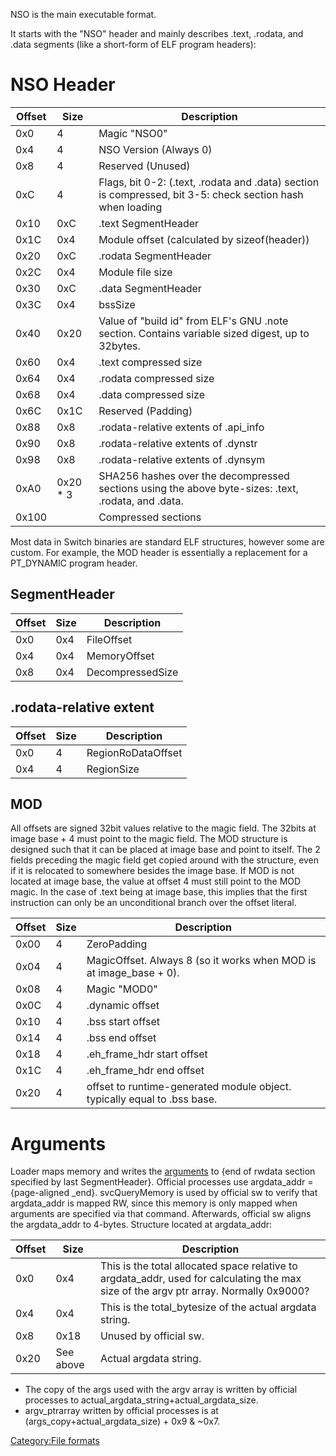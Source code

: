 NSO is the main executable format.

It starts with the "NSO" header and mainly describes .text, .rodata, and
.data segments (like a short-form of ELF program
headers):

# NSO Header

| Offset | Size      | Description                                                                                                |
| ------ | --------- | ---------------------------------------------------------------------------------------------------------- |
| 0x0    | 4         | Magic "NSO0"                                                                                               |
| 0x4    | 4         | NSO Version (Always 0)                                                                                     |
| 0x8    | 4         | Reserved (Unused)                                                                                          |
| 0xC    | 4         | Flags, bit 0-2: (.text, .rodata and .data) section is compressed, bit 3-5: check section hash when loading |
| 0x10   | 0xC       | .text SegmentHeader                                                                                        |
| 0x1C   | 0x4       | Module offset (calculated by sizeof(header))                                                               |
| 0x20   | 0xC       | .rodata SegmentHeader                                                                                      |
| 0x2C   | 0x4       | Module file size                                                                                           |
| 0x30   | 0xC       | .data SegmentHeader                                                                                        |
| 0x3C   | 0x4       | bssSize                                                                                                    |
| 0x40   | 0x20      | Value of "build id" from ELF's GNU .note section. Contains variable sized digest, up to 32bytes.           |
| 0x60   | 0x4       | .text compressed size                                                                                      |
| 0x64   | 0x4       | .rodata compressed size                                                                                    |
| 0x68   | 0x4       | .data compressed size                                                                                      |
| 0x6C   | 0x1C      | Reserved (Padding)                                                                                         |
| 0x88   | 0x8       | .rodata-relative extents of .api\_info                                                                     |
| 0x90   | 0x8       | .rodata-relative extents of .dynstr                                                                        |
| 0x98   | 0x8       | .rodata-relative extents of .dynsym                                                                        |
| 0xA0   | 0x20 \* 3 | SHA256 hashes over the decompressed sections using the above byte-sizes: .text, .rodata, and .data.        |
| 0x100  |           | Compressed sections                                                                                        |

Most data in Switch binaries are standard ELF structures, however some
are custom. For example, the MOD header is essentially a replacement for
a PT\_DYNAMIC program header.

## SegmentHeader

| Offset | Size | Description      |
| ------ | ---- | ---------------- |
| 0x0    | 0x4  | FileOffset       |
| 0x4    | 0x4  | MemoryOffset     |
| 0x8    | 0x4  | DecompressedSize |

## .rodata-relative extent

| Offset | Size | Description        |
| ------ | ---- | ------------------ |
| 0x0    | 4    | RegionRoDataOffset |
| 0x4    | 4    | RegionSize         |

## MOD

All offsets are signed 32bit values relative to the magic field. The
32bits at image base + 4 must point to the magic field. The MOD
structure is designed such that it can be placed at image base and point
to itself. The 2 fields preceding the magic field get copied around with
the structure, even if it is relocated to somewhere besides the image
base. If MOD is not located at image base, the value at offset 4 must
still point to the MOD magic. In the case of .text being at image base,
this implies that the first instruction can only be an unconditional
branch over the offset
literal.

| Offset | Size | Description                                                              |
| ------ | ---- | ------------------------------------------------------------------------ |
| 0x00   | 4    | ZeroPadding                                                              |
| 0x04   | 4    | MagicOffset. Always 8 (so it works when MOD is at image\_base + 0).      |
| 0x08   | 4    | Magic "MOD0"                                                             |
| 0x0C   | 4    | .dynamic offset                                                          |
| 0x10   | 4    | .bss start offset                                                        |
| 0x14   | 4    | .bss end offset                                                          |
| 0x18   | 4    | .eh\_frame\_hdr start offset                                             |
| 0x1C   | 4    | .eh\_frame\_hdr end offset                                               |
| 0x20   | 4    | offset to runtime-generated module object. typically equal to .bss base. |

# Arguments

Loader maps memory and writes the
[arguments](Loader%20services#AddProcessToLaunchQueue.md##AddProcessToLaunchQueue "wikilink")
to {end of rwdata section specified by last SegmentHeader}. Official
processes use argdata\_addr = {page-aligned \_end}. svcQueryMemory is
used by official sw to verify that argdata\_addr is mapped RW, since
this memory is only mapped when arguments are specified via that
command. Afterwards, official sw aligns the argdata\_addr to 4-bytes.
Structure located at
argdata\_addr:

| Offset | Size      | Description                                                                                                                            |
| ------ | --------- | -------------------------------------------------------------------------------------------------------------------------------------- |
| 0x0    | 0x4       | This is the total allocated space relative to argdata\_addr, used for calculating the max size of the argv ptr array. Normally 0x9000? |
| 0x4    | 0x4       | This is the total\_bytesize of the actual argdata string.                                                                              |
| 0x8    | 0x18      | Unused by official sw.                                                                                                                 |
| 0x20   | See above | Actual argdata string.                                                                                                                 |

  - The copy of the args used with the argv array is written by official
    processes to actual\_argdata\_string+actual\_argdata\_size.
  - argv\_ptrarray written by official processes is at
    (args\_copy+actual\_argdata\_size) + 0x9 & ~0x7.

[Category:File formats](Category:File_formats "wikilink")
